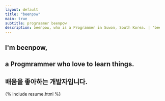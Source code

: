 ```yaml
---
layout: default
title: "beenpow"
main: true
subtitle: prograamer beenpow
description: beenpow, who is a Programmer in Suwon, South Korea. | 'beenpow' 프로그래머입니다.
---
```

<div class="intro-animation">
<section class="explanation">
    <h1 class="intro">
    I'm beenpow,
    </h1>
    <h1 class="intro">a Progmrammer who love to learn things.
    </h1>
    <h2 class="intro">배움을 좋아하는 개발자입니다.</h2>
</section>
</div>
{% include resume.html %}
